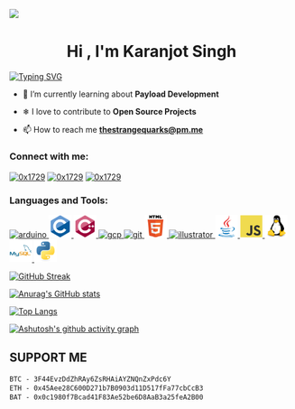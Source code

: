 ![](https://github.com/0xquark/0xquark/blob/main/README.gif)
<h1 align="center">Hi , I'm Karanjot Singh</h1>

[![Typing SVG](https://readme-typing-svg.herokuapp.com?lines=I+am+a+Pentester+and+Security+Researcher;An+Open+Source+Enthusiastic;Love+to+build+and+break+things)](https://git.io/typing-svg)


- 🌱 I’m currently learning about **Payload Development**
- ❄︎  I love to contribute to **Open Source Projects**

- 📫 How to reach me **thestrangequarks@pm.me**

<h3 align="left">Connect with me:</h3>
<p align="left">
<a href="https://linkedin.com/in/0x1729" target="blank"><img align="center" src="https://raw.githubusercontent.com/rahuldkjain/github-profile-readme-generator/master/src/images/icons/Social/linked-in-alt.svg" alt="0x1729" height="30" width="40" /></a>
<a href="https://instagram.com/0x1729" target="blank"><img align="center" src="https://raw.githubusercontent.com/rahuldkjain/github-profile-readme-generator/master/src/images/icons/Social/instagram.svg" alt="0x1729" height="30" width="40" /></a>
<a href="https://www.hackerrank.com/0x1729" target="blank"><img align="center" src="https://raw.githubusercontent.com/rahuldkjain/github-profile-readme-generator/master/src/images/icons/Social/hackerrank.svg" alt="0x1729" height="30" width="40" /></a>
</p>

<h3 align="left">Languages and Tools:</h3>
<p align="left"> <a href="https://www.arduino.cc/" target="_blank"> <img src="https://cdn.worldvectorlogo.com/logos/arduino-1.svg" alt="arduino" width="40" height="40"/> </a> <a href="https://www.cprogramming.com/" target="_blank"> <img src="https://raw.githubusercontent.com/devicons/devicon/master/icons/c/c-original.svg" alt="c" width="40" height="40"/> </a> <a href="https://www.w3schools.com/cpp/" target="_blank"> <img src="https://raw.githubusercontent.com/devicons/devicon/master/icons/cplusplus/cplusplus-original.svg" alt="cplusplus" width="40" height="40"/> </a> <a href="https://cloud.google.com" target="_blank"> <img src="https://www.vectorlogo.zone/logos/google_cloud/google_cloud-icon.svg" alt="gcp" width="40" height="40"/> </a> <a href="https://git-scm.com/" target="_blank"> <img src="https://www.vectorlogo.zone/logos/git-scm/git-scm-icon.svg" alt="git" width="40" height="40"/> </a> <a href="https://www.w3.org/html/" target="_blank"> <img src="https://raw.githubusercontent.com/devicons/devicon/master/icons/html5/html5-original-wordmark.svg" alt="html5" width="40" height="40"/> </a> <a href="https://www.adobe.com/in/products/illustrator.html" target="_blank"> <img src="https://www.vectorlogo.zone/logos/adobe_illustrator/adobe_illustrator-icon.svg" alt="illustrator" width="40" height="40"/> </a> <a href="https://www.java.com" target="_blank"> <img src="https://raw.githubusercontent.com/devicons/devicon/master/icons/java/java-original.svg" alt="java" width="40" height="40"/> </a> <a href="https://developer.mozilla.org/en-US/docs/Web/JavaScript" target="_blank"> <img src="https://raw.githubusercontent.com/devicons/devicon/master/icons/javascript/javascript-original.svg" alt="javascript" width="40" height="40"/> </a> <a href="https://www.linux.org/" target="_blank"> <img src="https://raw.githubusercontent.com/devicons/devicon/master/icons/linux/linux-original.svg" alt="linux" width="40" height="40"/> </a> <a href="https://www.mysql.com/" target="_blank"> <img src="https://raw.githubusercontent.com/devicons/devicon/master/icons/mysql/mysql-original-wordmark.svg" alt="mysql" width="40" height="40"/> </a> <a href="https://www.python.org" target="_blank"> <img src="https://raw.githubusercontent.com/devicons/devicon/master/icons/python/python-original.svg" alt="python" width="40" height="40"/> </a> </p>

[![GitHub Streak](http://github-readme-streak-stats.herokuapp.com?user=0xquark&theme=algolia&hide_border=true)](https://git.io/streak-stats)

[![Anurag's GitHub stats](https://github-readme-stats.vercel.app/api?username=0xquark&show_icons=true&theme=algolia)](https://github.com/anuraghazra/github-readme-stats)

[![Top Langs](https://github-readme-stats.vercel.app/api/top-langs/?username=0xquark&layout=compact&theme=algolia)](https://github.com/anuraghazra/github-readme-stats)


[![Ashutosh's github activity graph](https://activity-graph.herokuapp.com/graph?username=0xquark&theme=react-dark)](https://github.com/ashutosh00710/github-readme-activity-graph)

## SUPPORT ME 

```
BTC - 3F44EvzDdZhRAy6ZsRHAiAYZNQnZxPdc6Y
ETH - 0x45Aee28C600D271b7B0903d11D517fFa77cbCcB3
BAT - 0x0c1980f7Bcad41F83Ae52be6D8AaB3a25feA2B00

